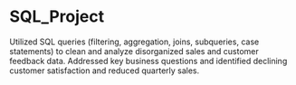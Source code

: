 # SQL_Project
Utilized SQL queries (filtering, aggregation, joins, subqueries, case statements) to clean and analyze disorganized sales and customer feedback data. Addressed key business questions and identified declining customer satisfaction and reduced quarterly sales.
